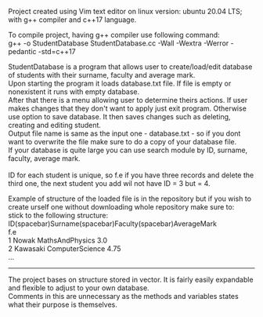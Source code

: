 Project created using Vim text editor on linux version: ubuntu 20.04 LTS; with g++ compiler and c++17 language.</br>


To compile project, having g++ compiler use following command:</br>
g++ -o StudentDatabase StudentDatabase.cc -Wall -Wextra -Werror -pedantic -std=c++17</br>

StudentDatabase is a program that allows user to create/load/edit database of students with their surname, faculty and average mark.</br>
Upon starting the program it loads database.txt file. If file is empty or nonexistent it runs with empty database.</br>
After that there is a menu allowing user to determine theirs actions. If user makes changes that they don't want to 
apply just exit program. Otherwise use option to save database. It then saves changes such as deleting, creating and editing student.</br>
Output file name is same as the input one - database.txt - so if you dont want to overwrite the file make sure to do a copy of your database file.</br>
If your database is quite large you can use search module by ID, surname, faculty, average mark.</br>
</br>
ID for each student is unique, so f.e if you have three records and delete the third one, the next student you add wil not have ID = 3 but = 4.</br>

Example of structure of the loaded file is in the repository but if you wish to create urself one without downloading whole repository make sure to:</br>
stick to the following structure: </br>
ID(spacebar)Surname(spacebar)Faculty(spacebar)AverageMark</br>
f.e </br>
1 Nowak MathsAndPhysics 3.0</br>
2 Kawasaki ComputerScience 4.75 </br>
...</br>

----------------------------------------------------------------------------------

The project bases on structure stored in vector. It is fairly easily expandable and flexible to adjust to your own database.</br>
Comments in this are unnecessary as the methods and variables states what their purpose is themselves.





